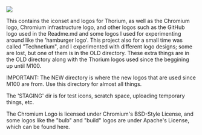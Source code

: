 <img src="https://github.com/Alex313031/Thorium/blob/main/logos/STAGING/thorium_bubbles.svg">

This contains the iconset and logos for Thorium, as well as the Chromium logo, Chromium infrastructure logo, and other logos such as the GitHub logo used in the Readme.md and some logos I used for experimenting around like the 'hamburger logo'. This project also for a small time was called "Technetium", and I experimented with different logo designs; some are lost, but one of them is in the OLD directory. These extra things are in the OLD directory along with the Thorium logos used since the beggining up until M100.

IMPORTANT: The NEW directory is where the new logos that are used since M100 are from. Use this directory for almost all things.

The 'STAGING' dir is for test icons, scratch space, uploading temporary things, etc.

The Chromium Logo is licensed under Chromium's BSD-Style License, and some logos like the "bulb" and "build" logos are under Apache's License, which can be found here.
